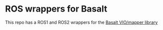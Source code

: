 # ROS wrappers for Basalt

This repo has a ROS1 and ROS2 wrappers for the
[Basalt VIO/mapper library](https://gitlab.com/VladyslavUsenko/basalt/)
